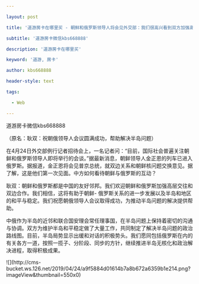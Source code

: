 ---
layout: post
title: '道游房卡在哪里买 - 朝鲜和俄罗斯领导人将会见外交部：我们很高兴看到双方加强高层交往。'
subtitle: '道游房卡微信kbs668888'
description: '道游房卡在哪里买'
keyword: '道游, 房卡'
author: kbs668888
header-style: text
tags:
  - Web
---
道游房卡微信kbs668888

（原名：耿双：祝朝俄领导人会议圆满成功，帮助解决半岛问题）

在4月24日外交部例行记者招待会上，一名记者问：“目前，国际社会普遍关注朝鲜和俄罗斯领导人即将举行的会谈。”据最新消息，朝鲜领导人金正恩的列车已进入俄罗斯。据报道，金正恩将会见普京总统，就双边关系和朝鲜核问题交换意见。据了解，这是他们第一次见面。中方如何看待朝鲜与俄罗斯的互动？

耿双：朝鲜和俄罗斯都是中国的友好邻邦。我们欢迎朝鲜和俄罗斯加强高层交往和双边合作。我们相信，这将有助于朝鲜-
俄罗斯关系的进一步发展以及半岛和地区的和平与稳定。我们祝愿朝俄领导人会议取得成功，为推动半岛问题的解决提供帮助。

中俄作为半岛的近邻和联合国安理会常任理事国，在半岛问题上保持着密切的沟通与协调。双方为维护半岛和平稳定做了大量工作，共同制定了解决半岛问题的政治路线图。目前，半岛局势显示出缓和对话的积极势头。我们愿同包括俄罗斯在内的有关各方一道，按照一揽子、分阶段、同步的方针，继续推进半岛无核化和政治解决进程，取得积极成果。

![](http://cms-
bucket.ws.126.net/2019/04/24/a9f5884d01614b7a8b672a6359b1e214.png?imageView&thumbnail=550x0)  

